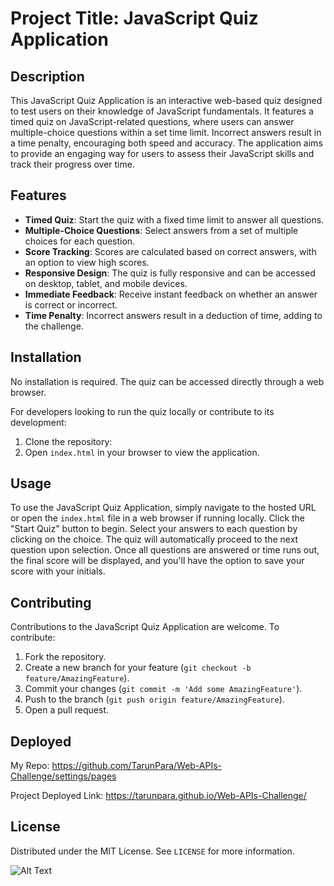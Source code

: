# Project Title: JavaScript Quiz Application

## Description

This JavaScript Quiz Application is an interactive web-based quiz designed to test users on their knowledge of JavaScript fundamentals. It features a timed quiz on JavaScript-related questions, where users can answer multiple-choice questions within a set time limit. Incorrect answers result in a time penalty, encouraging both speed and accuracy. The application aims to provide an engaging way for users to assess their JavaScript skills and track their progress over time.

## Features

- **Timed Quiz**: Start the quiz with a fixed time limit to answer all questions.
- **Multiple-Choice Questions**: Select answers from a set of multiple choices for each question.
- **Score Tracking**: Scores are calculated based on correct answers, with an option to view high scores.
- **Responsive Design**: The quiz is fully responsive and can be accessed on desktop, tablet, and mobile devices.
- **Immediate Feedback**: Receive instant feedback on whether an answer is correct or incorrect.
- **Time Penalty**: Incorrect answers result in a deduction of time, adding to the challenge.

## Installation

No installation is required. The quiz can be accessed directly through a web browser.

For developers looking to run the quiz locally or contribute to its development:

1. Clone the repository:
2. Open `index.html` in your browser to view the application.

## Usage

To use the JavaScript Quiz Application, simply navigate to the hosted URL or open the `index.html` file in a web browser if running locally. Click the "Start Quiz" button to begin. Select your answers to each question by clicking on the choice. The quiz will automatically proceed to the next question upon selection. Once all questions are answered or time runs out, the final score will be displayed, and you'll have the option to save your score with your initials.

## Contributing

Contributions to the JavaScript Quiz Application are welcome. To contribute:

1. Fork the repository.
2. Create a new branch for your feature (`git checkout -b feature/AmazingFeature`).
3. Commit your changes (`git commit -m 'Add some AmazingFeature'`).
4. Push to the branch (`git push origin feature/AmazingFeature`).
5. Open a pull request.


## Deployed 

My Repo: https://github.com/TarunPara/Web-APIs-Challenge/settings/pages

Project Deployed Link: https://tarunpara.github.io/Web-APIs-Challenge/


## License

Distributed under the MIT License. See `LICENSE` for more information.

![Alt Text](url_of_your_gif)
